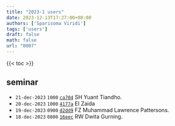 ```yaml
---
title: "2023-1 users"
date: 2023-12-13T17:27:00+08:00
authors: ['Sparisoma Viridi']
tags: ['users']
draft: false
math: false
url: "0007"
---
```

{{< toc >}}


## seminar

+ `21-dec-2023` `1000` [`ca704`](https://github.com/dudung/users/blob/ca704/2023-1/30221017/README.md) SH Yuant Tiandho.
+ `20-dec-2023` `1000` [`4177a`](https://github.com/dudung/users/blob/4177a/2023-1/240130190007/README.md) EI Zaida
+ `19-dec-2023` `0900` [`d2dd9`](https://github.com/dudung/users/blob/d2dd9/2023-1/30223009/README.md) FZ Muhammad Lawrence Pattersons.
+ `18-dec-2023` `0800` [`16eec`](https://github.com/dudung/users/blob/16eec/2023-1/10219077/README.md) RW Dwita Gurning.
